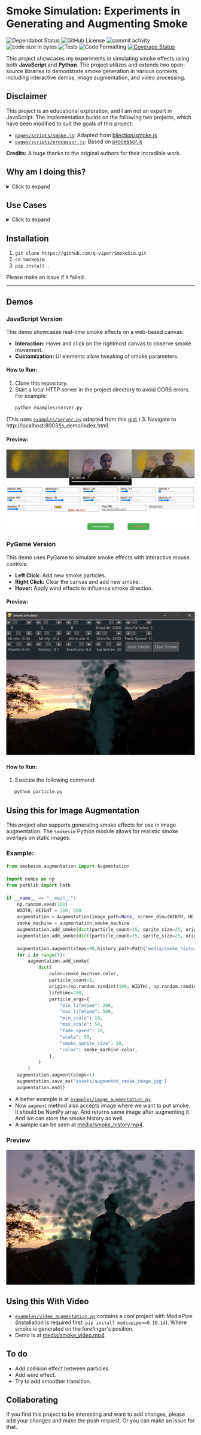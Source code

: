 # Smoke Simulation: Experiments in Generating and Augmenting Smoke
![Dependabot Status](https://img.shields.io/badge/dependabot-active-brightgreen)
![GitHub License](https://img.shields.io/github/license/q-viper/SmokeSim)
![commit activity](https://img.shields.io/github/commit-activity/w/q-viper/SmokeSim/master)
![code size in bytes](https://img.shields.io/github/languages/code-size/q-viper/SmokeSim)
![Tests](https://github.com/q-viper/SmokeSim/actions/workflows/test-on-push.yml/badge.svg)
![Code Formatting](https://github.com/q-viper/SmokeSim/actions/workflows/black-formatter.yml/badge.svg)
[![Coverage Status](https://coveralls.io/repos/github/q-viper/SmokeSim/badge.svg?branch=master)](https://coveralls.io/github/q-viper/SmokeSim?branch=master)


This project showcases my experiments in simulating smoke effects using both **JavaScript** and **Python**. The project utilizes and extends two open-source libraries to demonstrate smoke generation in various contexts, including interactive demos, image augmentation, and video processing.

## Disclaimer
This project is an educational exploration, and I am not an expert in JavaScript. The implementation builds on the following two projects, which have been modified to suit the goals of this project:

- [`pages/scripts/smoke.js`](pages/scripts/smoke.js): Adapted from [bijection/smoke.js](https://github.com/bijection/smoke.js)
- [`pages/scripts/processor.js`](pages/scripts/processor.js): Based on [processor.js](https://github.com/mdn/dom-examples/blob/main/canvas/chroma-keying/processor.js)

**Credits:** A huge thanks to the original authors for their incredible work.


## Why am I doing this?

<details>
  <summary>Click to expand</summary>
  
  ### **Short Answer**  
  For fun!

  ### **Long Answer**  
  As an engineer working on computer vision applications, I frequently need to train models in diverse environments. One challenging scenario is generating realistic smoky environments, which are difficult to replicate in real-time, especially when high-quality, dynamic simulations are needed for training. 

  To solve this problem, I created this tool to simulate smoke effects and integrate them into various projects—whether for training models or enhancing visual effects. This solution allows for more control, flexibility, and realism when simulating smoke, and it's fun to build and experiment with!

</details>

## Use Cases

<details>
  <summary>Click to expand</summary>

  ### **Smoke Overlaying**  
  For the vision applications running in smokey environment, this tool can generate smokey frames on demand by overlaying smoke on a single clean image. 

  ### **Smoke Segmentation**  
  This might not be that important but I was trying to build a model that could reconstruct a clean image from a smokey one and I used the segmentation mask and history generated from this tool in that project.
</details>

## Installation
1. `git clone https://github.com/q-viper/SmokeSim.git`
2. `cd SmokeSim`
2. `pip install .`

Please make an issue if it failed.

---

## Demos 
### JavaScript Version

This demo showcases real-time smoke effects on a web-based canvas:
- **Interaction:** Hover and click on the rightmost canvas to observe smoke movement.
- **Customization:** UI elements allow tweaking of smoke parameters.

#### How to Run:
1. Clone this repository.
2. Start a local HTTP server in the project directory to avoid CORS errors. For example:
   ```bash
   python examples/server.py
   ```
(This uses [`examples/server.py`](examples/server.py) adapted from this [gist](https://gist.github.com/acdha/925e9ffc3d74ad59c3ea#file-simple_cors_server-py).) 
3. Navigate to http://localhost:8003/js_demo/index.html.

#### Preview:
![](assets/js_demo.png)


### PyGame Version

This demo uses PyGame to simulate smoke effects with interactive mouse controls:
- **Left Click:** Add new smoke particles.
- **Right Click:** Clear the canvas and add new smoke.
- **Hover:** Apply wind effects to influence smoke direction.

#### Preview:
![PyGame Demo](assets/py_demo.png)

#### How to Run:
1. Execute the following command:
```bash
   python particle.py
```

## Using this for Image Augmentation
This project also supports generating smoke effects for use in image augmentation. The `smokesim` Python module allows for realistic smoke overlays on static images.

### Example:

```python
from smokesim.augmentation import Augmentation

import numpy as np
from pathlib import Path

if __name__ == "__main__":
    np.random.seed(100)
    WIDTH, HEIGHT = 700, 500
    augmentation = Augmentation(image_path=None, screen_dim=(WIDTH, HEIGHT))
    smoke_machine = augmentation.smoke_machine
    augmentation.add_smoke(dict(particle_count=15, sprite_size=25, origin=(250, 500)))
    augmentation.add_smoke(dict(particle_count=15, sprite_size=25, origin=(450, 500)))

    augmentation.augment(steps=90,history_path=Path('media/smoke_history.mp4'))
    for i in range(5):
        augmentation.add_smoke(
            dict(
                color=smoke_machine.color,
                particle_count=1,
                origin=(np.random.randint(100, WIDTH), np.random.randint(100, HEIGHT)),
                lifetime=200,
                particle_args={
                    "min_lifetime": 200,
                    "max_lifetime": 500,
                    "min_scale": 10,
                    "max_scale": 50,
                    "fade_speed": 50,
                    "scale": 50,
                    "smoke_sprite_size": 50,
                    "color": smoke_machine.color,
                },
            )
        )
    augmentation.augment(steps=1)
    augmentation.save_as('assets/augmented_smoke_image.jpg')
    augmentation.end()

```

* A better example is at [`examples/image_augmentation.py`](examples/image_augmentation.py). 
* Now `augment` method also accepts image where we want to put smoke. It should be NumPy array. And returns same image after augmenting it. And we can store the smoke history as well. 
* A sample can be seen at [media/smoke_history.mp4](https://q-viper.github.io/SmokeSim/media/smoke_history.mp4).

### Preview
![](assets/augmented_smoke.png)


## Using this With Video
* [`examples/video_augmentation.py`](examples/video_augmentation.py) contains a cool project with MediaPipe (installation is required first: `pip install mediapipe==0.10.14`). Where smoke is generated on the forefinger's position. 
* Demo is at [media/smoke_video.mp4](https://q-viper.github.io/SmokeSim/media/smoke_video.mp4).



## To do
* Add collision effect between particles.
* Add wind effect.
* Try to add smoother transition.

## Collaborating
If you find this project to be interesting and want to add changes, please add your changes and make the push request. Or you can make an issue for that.